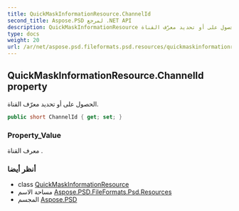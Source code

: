 ```yaml
---
title: QuickMaskInformationResource.ChannelId
second_title: Aspose.PSD لمرجع .NET API
description: QuickMaskInformationResource ملكية. الحصول على أو تحديد معرّف القناة.
type: docs
weight: 20
url: /ar/net/aspose.psd.fileformats.psd.resources/quickmaskinformationresource/channelid/
---
```

## QuickMaskInformationResource.ChannelId property

الحصول على أو تحديد معرّف القناة.

```csharp
public short ChannelId { get; set; }
```

### Property_Value

معرف القناة .

### أنظر أيضا

* class [QuickMaskInformationResource](../)
* مساحة الاسم [Aspose.PSD.FileFormats.Psd.Resources](../../quickmaskinformationresource/)
* المجسم [Aspose.PSD](../../../)


